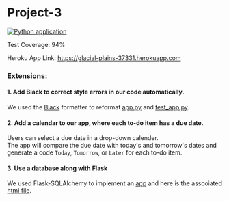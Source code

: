 # Project-3

[![Python application](https://github.com/qiuyixuan/Project-3/actions/workflows/python-app.yml/badge.svg)](https://github.com/qiuyixuan/Project-3/actions/workflows/python-app.yml)

Test Coverage: 94%  

Heroku App Link: https://glacial-plains-37331.herokuapp.com  


### Extensions:
#### 1. Add Black to correct style errors in our code automatically.
We used the [Black](https://github.com/psf/black) formatter to reformat [app.py](src/app.py) and [test_app.py](tests/test_app.py).

#### 2. Add a calendar to our app, where each to-do item has a due date.
Users can select a due date in a drop-down calender.  
The app will compare the due date with today's and tomorrow's dates and generate a code `Today`, `Tomorrow`, or `Later` for each to-do item.

#### 3. Use a database along with Flask
We used Flask-SQLAlchemy to implement an [app](src/app_db.py) and here is the asscoiated [html file](src/templates/index.html).

